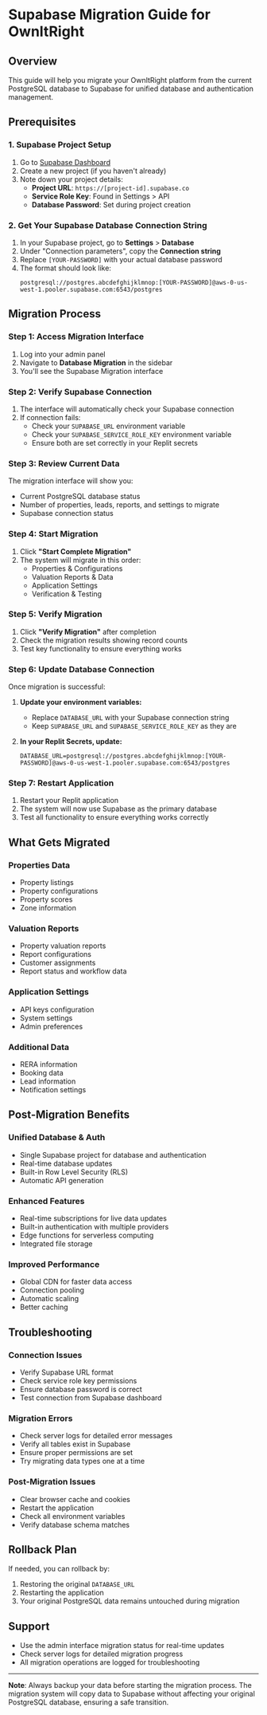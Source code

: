 # Supabase Migration Guide for OwnItRight

## Overview
This guide will help you migrate your OwnItRight platform from the current PostgreSQL database to Supabase for unified database and authentication management.

## Prerequisites

### 1. Supabase Project Setup
1. Go to [Supabase Dashboard](https://supabase.com/dashboard)
2. Create a new project (if you haven't already)
3. Note down your project details:
   - **Project URL**: `https://[project-id].supabase.co`
   - **Service Role Key**: Found in Settings > API
   - **Database Password**: Set during project creation

### 2. Get Your Supabase Database Connection String
1. In your Supabase project, go to **Settings** > **Database**
2. Under "Connection parameters", copy the **Connection string**
3. Replace `[YOUR-PASSWORD]` with your actual database password
4. The format should look like:
   ```
   postgresql://postgres.abcdefghijklmnop:[YOUR-PASSWORD]@aws-0-us-west-1.pooler.supabase.com:6543/postgres
   ```

## Migration Process

### Step 1: Access Migration Interface
1. Log into your admin panel
2. Navigate to **Database Migration** in the sidebar
3. You'll see the Supabase Migration interface

### Step 2: Verify Supabase Connection
1. The interface will automatically check your Supabase connection
2. If connection fails:
   - Check your `SUPABASE_URL` environment variable
   - Check your `SUPABASE_SERVICE_ROLE_KEY` environment variable
   - Ensure both are set correctly in your Replit secrets

### Step 3: Review Current Data
The migration interface will show you:
- Current PostgreSQL database status
- Number of properties, leads, reports, and settings to migrate
- Supabase connection status

### Step 4: Start Migration
1. Click **"Start Complete Migration"**
2. The system will migrate in this order:
   - Properties & Configurations
   - Valuation Reports & Data
   - Application Settings
   - Verification & Testing

### Step 5: Verify Migration
1. Click **"Verify Migration"** after completion
2. Check the migration results showing record counts
3. Test key functionality to ensure everything works

### Step 6: Update Database Connection
Once migration is successful:

1. **Update your environment variables:**
   - Replace `DATABASE_URL` with your Supabase connection string
   - Keep `SUPABASE_URL` and `SUPABASE_SERVICE_ROLE_KEY` as they are

2. **In your Replit Secrets, update:**
   ```
   DATABASE_URL=postgresql://postgres.abcdefghijklmnop:[YOUR-PASSWORD]@aws-0-us-west-1.pooler.supabase.com:6543/postgres
   ```

### Step 7: Restart Application
1. Restart your Replit application
2. The system will now use Supabase as the primary database
3. Test all functionality to ensure everything works correctly

## What Gets Migrated

### Properties Data
- Property listings
- Property configurations
- Property scores
- Zone information

### Valuation Reports
- Property valuation reports
- Report configurations
- Customer assignments
- Report status and workflow data

### Application Settings
- API keys configuration
- System settings
- Admin preferences

### Additional Data
- RERA information
- Booking data
- Lead information
- Notification settings

## Post-Migration Benefits

### Unified Database & Auth
- Single Supabase project for database and authentication
- Real-time database updates
- Built-in Row Level Security (RLS)
- Automatic API generation

### Enhanced Features
- Real-time subscriptions for live data updates
- Built-in authentication with multiple providers
- Edge functions for serverless computing
- Integrated file storage

### Improved Performance
- Global CDN for faster data access
- Connection pooling
- Automatic scaling
- Better caching

## Troubleshooting

### Connection Issues
- Verify Supabase URL format
- Check service role key permissions
- Ensure database password is correct
- Test connection from Supabase dashboard

### Migration Errors
- Check server logs for detailed error messages
- Verify all tables exist in Supabase
- Ensure proper permissions are set
- Try migrating data types one at a time

### Post-Migration Issues
- Clear browser cache and cookies
- Restart the application
- Check all environment variables
- Verify database schema matches

## Rollback Plan
If needed, you can rollback by:
1. Restoring the original `DATABASE_URL`
2. Restarting the application
3. Your original PostgreSQL data remains untouched during migration

## Support
- Use the admin interface migration status for real-time updates
- Check server logs for detailed migration progress
- All migration operations are logged for troubleshooting

---

**Note**: Always backup your data before starting the migration process. The migration system will copy data to Supabase without affecting your original PostgreSQL database, ensuring a safe transition.